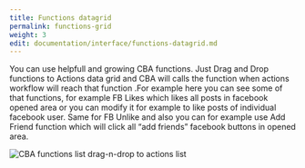 ```yaml
---
title: Functions datagrid
permalink: functions-grid
weight: 3
edit: documentation/interface/functions-datagrid.md
---
```


You can use helpfull and growing CBA functions. Just Drag and Drop functions to Actions data grid and CBA will calls the function when actions workflow will reach that function .For example here you can see some of that functions, for example FB Likes which likes all posts in facebook opened area or you can modify it for example to like posts of individual facebook user. Same for FB Unlike and also you can for example use Add Friend function which will click all “add friends” facebook buttons in opened area. 

![CBA functions list drag-n-drop to actions list](/images/extension/drag-n-drop.jpg)
